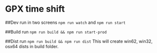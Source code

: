 # GPX time shift

##Dev
run in two screens
`npm run watch` and `npm run start`

##Build
run `npm run build && npm run start-prod`

##Dist
run `npm run build && npm run dist`
This will create win62, win32, osx64 dists in build folder.
